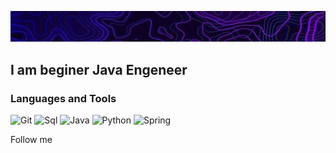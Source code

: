 [![Header](https://github.com/Bzbxddbx/Bzbxddbx/blob/main/assets/header_github_profile.jpg)]()

## I am beginer Java Engeneer

### Languages and Tools
![Git](https://img.shields.io/badge/-Git-150c1a?style=for-the-badge&logo=git)
![Sql](https://img.shields.io/badge/-Sql-150c1a?style=for-the-badge&logo=mysql)
![Java](https://img.shields.io/badge/-Java-150c1a?style=for-the-badge&logo=intellij-idea&logoColor=7c95f2)
![Python](https://img.shields.io/badge/-Python-150c1a?style=for-the-badge&logo=python)
![Spring](https://img.shields.io/badge/-Spring-150c1a?style=for-the-badge&logo=spring)

Follow me
